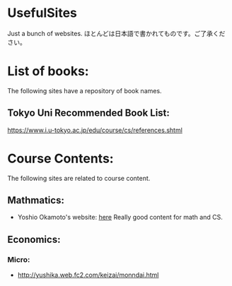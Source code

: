 # UsefulSites
Just a bunch of websites.
ほとんどは日本語で書かれてものです。ご了承ください。

# List of books:
The following sites have a repository of book names.

## Tokyo Uni Recommended Book List:
https://www.i.u-tokyo.ac.jp/edu/course/cs/references.shtml

# Course Contents:
The following sites are related to course content.

## Mathmatics:
- Yoshio Okamoto's website: [here](http://dopal.cs.uec.ac.jp/okamotoy/lect/)
Really good content for math and CS.

## Economics:

### Micro:
- http://yushika.web.fc2.com/keizai/monndai.html


